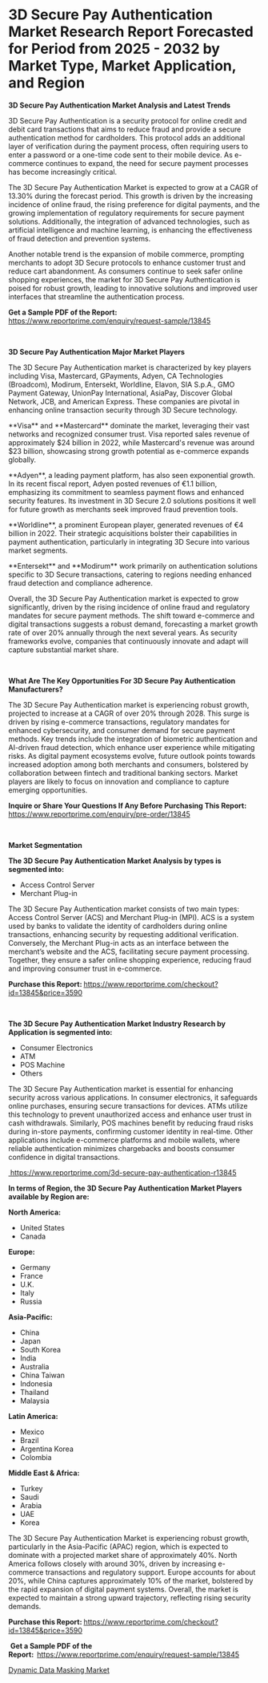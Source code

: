 <p><h1>3D Secure Pay Authentication Market Research Report Forecasted for Period from 2025 -  2032 by Market Type, Market Application, and Region</h1></p><p><strong>3D Secure Pay Authentication Market Analysis and Latest Trends</strong></p>
<p><p>3D Secure Pay Authentication is a security protocol for online credit and debit card transactions that aims to reduce fraud and provide a secure authentication method for cardholders. This protocol adds an additional layer of verification during the payment process, often requiring users to enter a password or a one-time code sent to their mobile device. As e-commerce continues to expand, the need for secure payment processes has become increasingly critical. </p><p>The 3D Secure Pay Authentication Market is expected to grow at a CAGR of 13.30% during the forecast period. This growth is driven by the increasing incidence of online fraud, the rising preference for digital payments, and the growing implementation of regulatory requirements for secure payment solutions. Additionally, the integration of advanced technologies, such as artificial intelligence and machine learning, is enhancing the effectiveness of fraud detection and prevention systems.</p><p>Another notable trend is the expansion of mobile commerce, prompting merchants to adopt 3D Secure protocols to enhance customer trust and reduce cart abandonment. As consumers continue to seek safer online shopping experiences, the market for 3D Secure Pay Authentication is poised for robust growth, leading to innovative solutions and improved user interfaces that streamline the authentication process.</p></p>
<p><strong>Get a Sample PDF of the Report:&nbsp;</strong> <a href="https://www.reportprime.com/enquiry/request-sample/13845?utm_campaign=2195&utm_medium=2&utm_source=Github&utm_content=ia&utm_term=20032025&utm_id=3d-secure-pay-authentication">https://www.reportprime.com/enquiry/request-sample/13845</a></p>
<p>&nbsp;</p>
<p><strong>3D Secure Pay Authentication Major Market Players</strong></p>
<p><p>The 3D Secure Pay Authentication market is characterized by key players including Visa, Mastercard, GPayments, Adyen, CA Technologies (Broadcom), Modirum, Entersekt, Worldline, Elavon, SIA S.p.A., GMO Payment Gateway, UnionPay International, AsiaPay, Discover Global Network, JCB, and American Express. These companies are pivotal in enhancing online transaction security through 3D Secure technology.</p><p>**Visa** and **Mastercard** dominate the market, leveraging their vast networks and recognized consumer trust. Visa reported sales revenue of approximately $24 billion in 2022, while Mastercard's revenue was around $23 billion, showcasing strong growth potential as e-commerce expands globally.</p><p>**Adyen**, a leading payment platform, has also seen exponential growth. In its recent fiscal report, Adyen posted revenues of €1.1 billion, emphasizing its commitment to seamless payment flows and enhanced security features. Its investment in 3D Secure 2.0 solutions positions it well for future growth as merchants seek improved fraud prevention tools.</p><p>**Worldline**, a prominent European player, generated revenues of €4 billion in 2022. Their strategic acquisitions bolster their capabilities in payment authentication, particularly in integrating 3D Secure into various market segments.</p><p>**Entersekt** and **Modirum** work primarily on authentication solutions specific to 3D Secure transactions, catering to regions needing enhanced fraud detection and compliance adherence.</p><p>Overall, the 3D Secure Pay Authentication market is expected to grow significantly, driven by the rising incidence of online fraud and regulatory mandates for secure payment methods. The shift toward e-commerce and digital transactions suggests a robust demand, forecasting a market growth rate of over 20% annually through the next several years. As security frameworks evolve, companies that continuously innovate and adapt will capture substantial market share.</p></p>
<p>&nbsp;</p>
<p><strong>What Are The Key Opportunities For 3D Secure Pay Authentication Manufacturers?</strong></p>
<p><p>The 3D Secure Pay Authentication market is experiencing robust growth, projected to increase at a CAGR of over 20% through 2028. This surge is driven by rising e-commerce transactions, regulatory mandates for enhanced cybersecurity, and consumer demand for secure payment methods. Key trends include the integration of biometric authentication and AI-driven fraud detection, which enhance user experience while mitigating risks. As digital payment ecosystems evolve, future outlook points towards increased adoption among both merchants and consumers, bolstered by collaboration between fintech and traditional banking sectors. Market players are likely to focus on innovation and compliance to capture emerging opportunities.</p></p>
<p><strong>Inquire or Share Your Questions If Any Before Purchasing This Report:</strong> <a href="https://www.reportprime.com/enquiry/pre-order/13845?utm_campaign=2195&utm_medium=2&utm_source=Github&utm_content=ia&utm_term=20032025&utm_id=3d-secure-pay-authentication">https://www.reportprime.com/enquiry/pre-order/13845</a></p>
<p>&nbsp;</p>
<p><strong>Market Segmentation</strong></p>
<p><strong>The 3D Secure Pay Authentication Market Analysis by types is segmented into:</strong></p>
<p><ul><li>Access Control Server</li><li>Merchant Plug-in</li></ul></p>
<p><p>The 3D Secure Pay Authentication market consists of two main types: Access Control Server (ACS) and Merchant Plug-in (MPI). ACS is a system used by banks to validate the identity of cardholders during online transactions, enhancing security by requesting additional verification. Conversely, the Merchant Plug-in acts as an interface between the merchant’s website and the ACS, facilitating secure payment processing. Together, they ensure a safer online shopping experience, reducing fraud and improving consumer trust in e-commerce.</p></p>
<p><strong>Purchase this Report:&nbsp;</strong><a href="https://www.reportprime.com/checkout?id=13845&price=3590&utm_campaign=2195&utm_medium=2&utm_source=Github&utm_content=ia&utm_term=20032025&utm_id=3d-secure-pay-authentication">https://www.reportprime.com/checkout?id=13845&price=3590</a></p>
<p>&nbsp;</p>
<p><strong>The 3D Secure Pay Authentication Market Industry Research by Application is segmented into:</strong></p>
<p><ul><li>Consumer Electronics</li><li>ATM</li><li>POS Machine</li><li>Others</li></ul></p>
<p><p>The 3D Secure Pay Authentication market is essential for enhancing security across various applications. In consumer electronics, it safeguards online purchases, ensuring secure transactions for devices. ATMs utilize this technology to prevent unauthorized access and enhance user trust in cash withdrawals. Similarly, POS machines benefit by reducing fraud risks during in-store payments, confirming customer identity in real-time. Other applications include e-commerce platforms and mobile wallets, where reliable authentication minimizes chargebacks and boosts consumer confidence in digital transactions.</p></p>
<p><a href="https://www.reportprime.com/3d-secure-pay-authentication-r13845?utm_campaign=2195&utm_medium=2&utm_source=Github&utm_content=ia&utm_term=20032025&utm_id=3d-secure-pay-authentication">&nbsp;https://www.reportprime.com/3d-secure-pay-authentication-r13845</a></p>
<p><strong>In terms of Region, the 3D Secure Pay Authentication Market Players available by Region are:</strong></p>
<p>
    <p> <strong> North America: </strong>
        <ul>
            <li>United States</li>
            <li>Canada</li>
        </ul>
        </p> 
    <p> <strong> Europe: </strong>
        <ul>
            <li>Germany</li>
            <li>France</li>
            <li>U.K.</li>
            <li>Italy</li>
            <li>Russia</li>
        </ul>
        </p> 
    <p> <strong> Asia-Pacific: </strong>
        <ul>
            <li>China</li>
            <li>Japan</li>
            <li>South Korea</li>
            <li>India</li>
            <li>Australia</li>
            <li>China Taiwan</li>
            <li>Indonesia</li>
            <li>Thailand</li>
            <li>Malaysia</li>
        </ul>
        </p> 
    <p> <strong> Latin America: </strong>
        <ul>
            <li>Mexico</li>
            <li>Brazil</li>
            <li>Argentina Korea</li>
            <li>Colombia</li>
        </ul>
        </p> 
    <p> <strong> Middle East & Africa: </strong>
        <ul>
            <li>Turkey</li>
            <li>Saudi</li>
            <li>Arabia</li>
            <li>UAE</li>
            <li>Korea</li>
        </ul>
    </p>
    </p>
<p><p>The 3D Secure Pay Authentication Market is experiencing robust growth, particularly in the Asia-Pacific (APAC) region, which is expected to dominate with a projected market share of approximately 40%. North America follows closely with around 30%, driven by increasing e-commerce transactions and regulatory support. Europe accounts for about 20%, while China captures approximately 10% of the market, bolstered by the rapid expansion of digital payment systems. Overall, the market is expected to maintain a strong upward trajectory, reflecting rising security demands.</p></p>
<p><strong>Purchase this Report: </strong><a href="https://www.reportprime.com/checkout?id=13845&price=3590&utm_campaign=2195&utm_medium=2&utm_source=Github&utm_content=ia&utm_term=20032025&utm_id=3d-secure-pay-authentication">https://www.reportprime.com/checkout?id=13845&price=3590</a></p>
<p>&nbsp;<strong>Get a Sample PDF of the Report:&nbsp;&nbsp;</strong><a href="https://www.reportprime.com/enquiry/request-sample/13845?utm_campaign=2195&utm_medium=2&utm_source=Github&utm_content=ia&utm_term=20032025&utm_id=3d-secure-pay-authentication">https://www.reportprime.com/enquiry/request-sample/13845</a></p>
<p><strong></strong></p>
<p><p><a href="https://github.com/fettycahow90/Market-Research-Report-List-1/blob/main/dynamic-data-masking-market.md?utm_campaign=2195&utm_medium=2&utm_source=Github&utm_content=ia&utm_term=20032025&utm_id=3d-secure-pay-authentication">Dynamic Data Masking Market</a></p></p>
